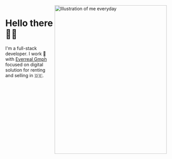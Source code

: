 <img align="right" src="https://github.com/labtocat/labtocat/blob/master/coding-re.PNG" alt="Illustration of me everyday" width=350px height=465px/>

# Hello there 👋🏽

I'm a full-stack developer. I work 🏡 with [Everreal Gmph](https://www.everreal.co/) focused on digital solution for renting and selling in 🇩🇪.
